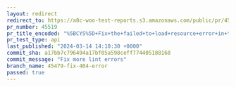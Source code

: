 ```yaml
---
layout: redirect
redirect_to: https://a8c-woo-test-reports.s3.amazonaws.com/public/pr/45519/api/index.html
pr_number: 45519
pr_title_encoded: "%5BCYS%5D+Fix+the+failed+to+load+resource+error+in+the+CYS+whenever+the+current+active+theme+is+not+TT4+"
pr_test_type: api
last_published: "2024-03-14 14:10:30 +0000"
commit_sha: a17bb7c796494a17bf05a598ceff774405188168
commit_message: "Fix more lint errors"
branch_name: 45479-fix-404-error
passed: true
---
```

